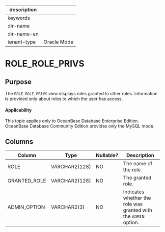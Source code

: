 |description||
|---|---|
|keywords||
|dir-name||
|dir-name-en||
|tenant-type|Oracle Mode|

ROLE_ROLE_PRIVS
====================================

Purpose
-----------

The `ROLE_ROLE_PRIVS` view displays roles granted to other roles. Information is provided only about roles to which the user has access.

  <main id="notice" >
    <h4>Applicability</h4>
    <p>This topic applies only to OceanBase Database Enterprise Edition. OceanBase Database Community Edition provides only the MySQL mode. </p>
  </main>

Columns
-------------

| **Column** | **Type** | **Nullable?** | **Description** |
|--------------|---------------|------------|--------------------|
| ROLE | VARCHAR2(128) | NO | The name of the role. |
| GRANTED_ROLE | VARCHAR2(128) | NO | The granted role. |
| ADMIN_OPTION | VARCHAR2(3) | NO | Indicates whether the role was granted with the `ADMIN` option. |

